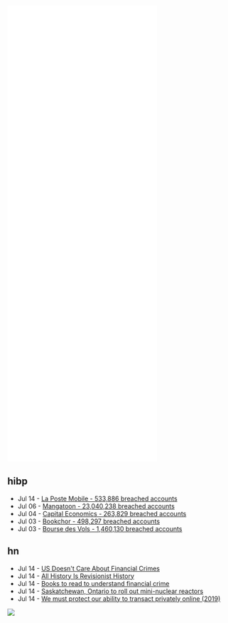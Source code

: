 ![Metrics](https://raw.githubusercontent.com/phixion/phixion/master/metrics.svg)

## hibp

<!--
for https://github.com/phixion/phixion/blob/main/.github/workflows/feeds.yml
-->
<!--START_SECTION:haveibeenpwnd-->
- Jul 14 - [La Poste Mobile - 533,886 breached accounts](https://haveibeenpwned.com/PwnedWebsites#LaPosteMobile)
- Jul 06 - [Mangatoon - 23,040,238 breached accounts](https://haveibeenpwned.com/PwnedWebsites#Mangatoon)
- Jul 04 - [Capital Economics - 263,829 breached accounts](https://haveibeenpwned.com/PwnedWebsites#CapialEconomics)
- Jul 03 - [Bookchor - 498,297 breached accounts](https://haveibeenpwned.com/PwnedWebsites#Bookchor)
- Jul 03 - [Bourse des Vols - 1,460,130 breached accounts](https://haveibeenpwned.com/PwnedWebsites#BourseDesVols)
<!--END_SECTION:haveibeenpwnd-->

## hn

<!--
for https://github.com/phixion/phixion/blob/main/.github/workflows/feeds.yml
-->
<!--START_SECTION:hn-->
- Jul 14 - [US Doesn't Care About Financial Crimes](https://themakingofamillionaire.com/we-are-absolutely-horrible-at-stopping-financial-scams-dce17995609b)
- Jul 14 - [All History Is Revisionist History](https://www.neh.gov/article/all-history-revisionist-history)
- Jul 14 - [Books to read to understand financial crime](https://www.economist.com/the-economist-reads/2022/07/11/the-best-books-to-read-to-understand-financial-crime)
- Jul 14 - [Saskatchewan, Ontario to roll out mini-nuclear reactors](https://www.westerninvestor.com/british-columbia/saskatchewan-ontario-to-roll-out-mini-nuclear-reactors-5568249)
- Jul 14 - [We must protect our ability to transact privately online (2019)](https://www.coincenter.org/we-must-protect-our-ability-to-transact-privately-online/)
<!--END_SECTION:hn-->

<!--
for https://yhype.me
-->
![](https://hit.yhype.me/github/profile?user_id=13013670)
